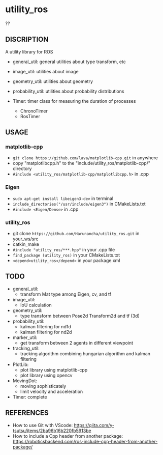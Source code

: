 # utility_ros

??

## DISCRIPTION

A utility library for ROS

- general_util: general utilities about type transform, etc
- image_util: utilities about image
- geometry_util: utilities about geometry
- probability_util: utilities about probability distributions

- Timer: timer class for measuring the duration of processes
    - ChronoTimer
    - RosTimer

## USAGE

### matplotlib-cpp
- `git clone https://github.com/lava/matplotlib-cpp.git` in anywhere
- copy "matplotlibcpp.h" to the "include/utility_ros/matplotlib-cpp/" directory
- `#include <utility_ros/matplotlib-cpp/matplotlibcpp.h>` in .cpp
### Eigen
- `sudo apt-get install libeigen3-dev` in terminal
- `include_directories("/usr/include/eigen3")` in CMakeLists.txt
- `#include <Eigen/Dense>` in .cpp 

### utility_ros

- git clone `https://github.com/Harunancha/utility_ros.git` in your_ws/src
- catkin_make
- `#include "utility_ros/***.hpp"` in your .cpp file
- `find_package (utility_ros)` in your CMakeLists.txt
- `<depend>utility_ros</depend>` in your package.xml

## TODO

- general_util: 
    * transform Mat type among Eigen, cv, and tf
- image_util: 
    * IoU calculation
- geometry_util: 
    * type transform between Pose2d Transform2d and tf (3d)
- probability_util: 
    * kalman filtering for nd1d
    * kalman filtering for nd2d
- marker_util: 
    * get transform between 2 agents in different viewpoint
- tracking_util: 
    * tracking algorithm combining hungarian algorithm and kalman filtering
- PlotLib:
    * plot library using matplotlib-cpp
    * plot library using opencv
- MovingDot: 
    * moving sophisticately
    * limit velocity and acceleration
- Timer: complete

## REFERENCES

- How to use Git with VScode: https://qiita.com/y-tsutsu/items/2ba96b16b220fb5913be
- How to include a Cpp header from another package: https://roboticsbackend.com/ros-include-cpp-header-from-another-package/